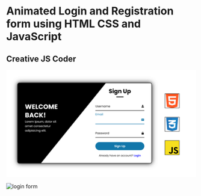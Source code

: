 # Animated Login and Registration form using HTML CSS and JavaScript
## Creative JS Coder

<img src="./image/animated Login and Registration form.png">

![login form](https://github.com/user-attachments/assets/298125fc-bd9e-4e87-be03-1c91b45dabac)

